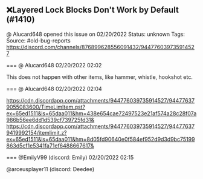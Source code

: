 ## ❌Layered Lock Blocks Don't Work by Default (#1410)
@ Alucard648 opened this issue on 02/20/2022
Status: unknown
Tags: 
Source: #old-bug-reports https://discord.com/channels/876899628556091432/944776039735914527


=== @ Alucard648 02/20/2022 02:02

This does not happen with other items, like hammer, whistle, hookshot etc.

=== @ Alucard648 02/20/2022 02:04


https://cdn.discordapp.com/attachments/944776039735914527/944776379055083600/TimeLimItem.qst?ex=65ed1511&is=65daa011&hm=438e654cae72497523e21af574a28c28f07a986b56ee6dd1d539cf739725fd31&
https://cdn.discordapp.com/attachments/944776039735914527/944776379419992154/itemlimit.z?ex=65ed1511&is=65daa011&hm=8d05fd90640e0f584ef952d9d3d9bc75199863d5cf1e5341fa71ef6488667617&

=== @EmilyV99 (discord: Emily) 02/20/2022 02:15

@arceusplayer11 (discord: Deedee)
